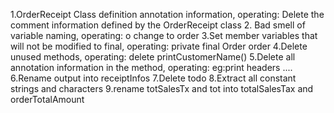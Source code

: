 1.OrderReceipt Class definition annotation information, operating: Delete the comment information defined by the OrderReceipt class
  2. Bad smell of variable naming, operating: o change to order
  3.Set member variables that will not be modified to final, operating: private final Order order
  4.Delete unused methods, operating: delete printCustomerName()
  5.Delete all annotation information in the method, operating: eg:print headers ....
  6.Rename output into receiptInfos
  7.Delete todo
  8.Extract all constant strings and characters
  9.rename totSalesTx and tot into totalSalesTax and orderTotalAmount
  
